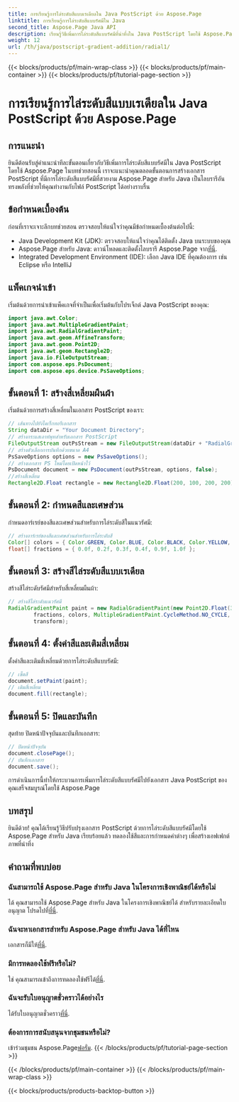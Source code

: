 ```yaml
---
title: การเรียนรู้การไล่ระดับสีแบบเรเดียลใน Java PostScript ด้วย Aspose.Page
linktitle: การเรียนรู้การไล่ระดับสีแบบรัศมีใน Java
second_title: Aspose.Page Java API
description: เรียนรู้วิธีเพิ่มการไล่ระดับสีแบบรัศมีที่น่าทึ่งใน Java PostScript โดยใช้ Aspose.Page สำหรับ Java ยกระดับเอกสาร PostScript ของคุณด้วยคำแนะนำทีละขั้นตอนนี้
weight: 12
url: /th/java/postscript-gradient-addition/radial1/
---
```


{{< blocks/products/pf/main-wrap-class >}}
{{< blocks/products/pf/main-container >}}
{{< blocks/products/pf/tutorial-page-section >}}

# การเรียนรู้การไล่ระดับสีแบบเรเดียลใน Java PostScript ด้วย Aspose.Page

## การแนะนำ
ยินดีต้อนรับสู่คำแนะนำทีละขั้นตอนเกี่ยวกับวิธีเพิ่มการไล่ระดับสีแบบรัศมีใน Java PostScript โดยใช้ Aspose.Page ในบทช่วยสอนนี้ เราจะแนะนำคุณตลอดขั้นตอนการสร้างเอกสาร PostScript ที่มีการไล่ระดับสีแบบรัศมีที่สวยงาม Aspose.Page สำหรับ Java เป็นไลบรารีอันทรงพลังที่ช่วยให้คุณทำงานกับไฟล์ PostScript ได้อย่างราบรื่น
## ข้อกำหนดเบื้องต้น
ก่อนที่เราจะเจาะลึกบทช่วยสอน ตรวจสอบให้แน่ใจว่าคุณมีข้อกำหนดเบื้องต้นต่อไปนี้:
- Java Development Kit (JDK): ตรวจสอบให้แน่ใจว่าคุณได้ติดตั้ง Java บนระบบของคุณ
-  Aspose.Page สำหรับ Java: ดาวน์โหลดและติดตั้งไลบรารี Aspose.Page จาก[ที่นี่](https://releases.aspose.com/page/java/).
- Integrated Development Environment (IDE): เลือก Java IDE ที่คุณต้องการ เช่น Eclipse หรือ IntelliJ
## แพ็คเกจนำเข้า
เริ่มต้นด้วยการนำเข้าแพ็คเกจที่จำเป็นเพื่อเริ่มต้นกับโปรเจ็กต์ Java PostScript ของคุณ:
```java
import java.awt.Color;
import java.awt.MultipleGradientPaint;
import java.awt.RadialGradientPaint;
import java.awt.geom.AffineTransform;
import java.awt.geom.Point2D;
import java.awt.geom.Rectangle2D;
import java.io.FileOutputStream;
import com.aspose.eps.PsDocument;
import com.aspose.eps.device.PsSaveOptions;
```
## ขั้นตอนที่ 1: สร้างสี่เหลี่ยมผืนผ้า
เริ่มต้นด้วยการสร้างสี่เหลี่ยมในเอกสาร PostScript ของเรา:
```java
// เส้นทางไปยังไดเร็กทอรีเอกสาร
String dataDir = "Your Document Directory";
// สร้างกระแสเอาท์พุทสำหรับเอกสาร PostScript
FileOutputStream outPsStream = new FileOutputStream(dataDir + "RadialGradient1_outPS.ps");
// สร้างตัวเลือกการบันทึกด้วยขนาด A4
PsSaveOptions options = new PsSaveOptions();
// สร้างเอกสาร PS ใหม่โดยเปิดหน้าไว้
PsDocument document = new PsDocument(outPsStream, options, false);
//สร้างสี่เหลี่ยม
Rectangle2D.Float rectangle = new Rectangle2D.Float(200, 100, 200, 200);
```
## ขั้นตอนที่ 2: กำหนดสีและเศษส่วน
กำหนดอาร์เรย์ของสีและเศษส่วนสำหรับการไล่ระดับสีในแนวรัศมี:
```java
// สร้างอาร์เรย์ของสีและเศษส่วนสำหรับการไล่ระดับสี
Color[] colors = { Color.GREEN, Color.BLUE, Color.BLACK, Color.YELLOW, new Color(245, 245, 220), Color.RED };
float[] fractions = { 0.0f, 0.2f, 0.3f, 0.4f, 0.9f, 1.0f };
```
## ขั้นตอนที่ 3: สร้างสีไล่ระดับสีแบบเรเดียล
สร้างสีไล่ระดับรัศมีสำหรับสี่เหลี่ยมผืนผ้า:
```java
// สร้างสีไล่ระดับแนวรัศมี
RadialGradientPaint paint = new RadialGradientPaint(new Point2D.Float(300, 200), 100, new Point2D.Float(300, 200),
        fractions, colors, MultipleGradientPaint.CycleMethod.NO_CYCLE, MultipleGradientPaint.ColorSpaceType.SRGB,
        transform);
```
## ขั้นตอนที่ 4: ตั้งค่าสีและเติมสี่เหลี่ยม
ตั้งค่าสีและเติมสี่เหลี่ยมด้วยการไล่ระดับสีแบบรัศมี:
```java
// เซ็ตสี
document.setPaint(paint);
// เติมสี่เหลี่ยม
document.fill(rectangle);
```
## ขั้นตอนที่ 5: ปิดและบันทึก
สุดท้าย ปิดหน้าปัจจุบันและบันทึกเอกสาร:
```java
// ปิดหน้าปัจจุบัน
document.closePage();
// บันทึกเอกสาร
document.save();
```
การดำเนินการนี้ทำให้กระบวนการเพิ่มการไล่ระดับสีแบบรัศมีไปยังเอกสาร Java PostScript ของคุณเสร็จสมบูรณ์โดยใช้ Aspose.Page
## บทสรุป
ยินดีด้วย! คุณได้เรียนรู้วิธีปรับปรุงเอกสาร PostScript ด้วยการไล่ระดับสีแบบรัศมีโดยใช้ Aspose.Page สำหรับ Java เรียบร้อยแล้ว ทดลองใช้สีและการกำหนดค่าต่างๆ เพื่อสร้างเอฟเฟกต์ภาพที่น่าทึ่ง
## คำถามที่พบบ่อย
### ฉันสามารถใช้ Aspose.Page สำหรับ Java ในโครงการเชิงพาณิชย์ได้หรือไม่
 ได้ คุณสามารถใช้ Aspose.Page สำหรับ Java ในโครงการเชิงพาณิชย์ได้ สำหรับรายละเอียดใบอนุญาต โปรดไปที่[ที่นี่](https://purchase.aspose.com/buy).
### ฉันจะหาเอกสารสำหรับ Aspose.Page สำหรับ Java ได้ที่ไหน
 เอกสารก็มีให้[ที่นี่](https://reference.aspose.com/page/java/).
### มีการทดลองใช้ฟรีหรือไม่?
 ใช่ คุณสามารถเข้าถึงการทดลองใช้ฟรีได้[ที่นี่](https://releases.aspose.com/).
### ฉันจะรับใบอนุญาตชั่วคราวได้อย่างไร
 ได้รับใบอนุญาตชั่วคราว[ที่นี่](https://purchase.aspose.com/temporary-license/).
### ต้องการการสนับสนุนจากชุมชนหรือไม่?
 เข้าร่วมชุมชน Aspose.Page[ฟอรั่ม](https://forum.aspose.com/c/page/39).
{{< /blocks/products/pf/tutorial-page-section >}}

{{< /blocks/products/pf/main-container >}}
{{< /blocks/products/pf/main-wrap-class >}}

{{< blocks/products/products-backtop-button >}}
